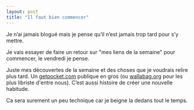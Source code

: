 ```yaml
---
layout: post
title: "Il faut bien commencer"
---
```


Je n’ai jamais blogué mais je pense qu’il n’est jamais trop tard pour s’y mettre.

Je vais essayer de faire un retour sur "mes liens de la semaine" pour commencer, le vendredi je pense. 

Juste mes découvertes de la semaine et des choses que je voudrais relire plus tard. 
Un [getpocket.com](getpocket.com) publique en gros (ou [wallabag.org](https://www.wallabag.org) pour les plus libriste d'entre nous).
C’est aussi histoire de créer une nouvelle habitude.

Ca sera surement un peu technique car je beigne la dedans tout le temps.
